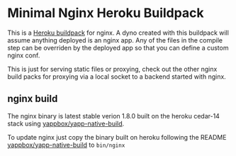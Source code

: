 Minimal Nginx Heroku Buildpack
==============================

This is a [Heroku buildpack](http://devcenter.heroku.com/articles/buildpacks) for
nginx.  A dyno created with this buildpack will assume anything deployed is an
nginx app.  Any of the files in the compile step can be overriden by the deployed
app so that you can define a custom nginx conf.

This is just for serving static files or proxying, check out the other nginx
build packs for proxying via a local socket to a backend started with nginx.

## nginx build

The nginx binary is latest stable verion 1.8.0 built on the heroku cedar-14 stack
using [yappbox/yapp-native-build](https://github.com/yappbox/yapp-native-build).

To update nginx just copy the binary built on heroku following the README
[yappbox/yapp-native-build](https://github.com/yappbox/yapp-native-build)
to `bin/nginx`
